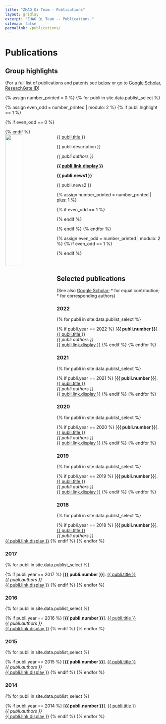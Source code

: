 ```yaml
---
title: "ZHAO Qi Team - Publications"
layout: gridlay
excerpt: "ZHAO Qi Team -- Publications."
sitemap: false
permalink: /publications/
---
```



# Publications

## Group highlights

(For a full list of publications and patents see [below](#full-list-of-publications) or go to [Google Scholar](https://scholar.google.ch/citations?user=j7LCthMAAAAJ), [ReseachGate ID](https://www.researchgate.net/profile/Qi-Zhao-27))

{% assign number_printed = 0 %}
{% for publi in site.data.publist_select %}

{% assign even_odd = number_printed | modulo: 2 %}
{% if publi.highlight == 1 %}

{% if even_odd == 0 %}
<div class="row">
{% endif %}

<div class="col-sm-6 clearfix">
 <div class="well">
  <pubtit><u>{{ publi.title }}</u></pubtit>
  <img src="{{ site.url }}{{ site.baseurl }}/images/pubpic/{{ publi.image }}" class="img-responsive" width="33%" style="float: left" />
  <p>{{ publi.description }}</p>
  <p><em>{{ publi.authors }}</em></p>
  <p><strong><a href="{{ publi.link.url }}">{{ publi.link.display }}</a></strong></p>
  <p class="text-danger"><strong> {{ publi.news1 }}</strong></p>
  <p> {{ publi.news2 }}</p>
 </div>
</div>

{% assign number_printed = number_printed | plus: 1 %}

{% if even_odd == 1 %}
</div>
{% endif %}

{% endif %}
{% endfor %}

{% assign even_odd = number_printed | modulo: 2 %}
{% if even_odd == 1 %}
</div>
{% endif %}

<p> &nbsp; </p>

## Selected publications
(See also [Google Scholar](https://scholar.google.com/citations?user=j7LCthMAAAAJ&hl=en); † for equal contribution; \* for corresponding authors)
### 2022
{% for publi in site.data.publist_select %}

{% if publi.year == 2022 %}
[**{{ publi.number }}**].  <u>{{ publi.title }}</u> <br />
<em>{{ publi.authors }} </em><br /><a href="{{ publi.link.url }}">{{ publi.link.display }}</a>
{% endif %}
{% endfor %}


### 2021
{% for publi in site.data.publist_select %}

{% if publi.year == 2021 %}
[**{{ publi.number }}**].  <u>{{ publi.title }}</u> <br />
<em>{{ publi.authors }} </em><br /><a href="{{ publi.link.url }}">{{ publi.link.display }}</a>
{% endif %}
{% endfor %}

### 2020
{% for publi in site.data.publist_select %}

{% if publi.year == 2020 %}
[**{{ publi.number }}**]. <u>{{ publi.title }}</u> <br />
<em>{{ publi.authors }} </em><br /><a href="{{ publi.link.url }}">{{ publi.link.display }}</a>
{% endif %}
{% endfor %}

### 2019
{% for publi in site.data.publist_select %}

{% if publi.year == 2019 %}
[**{{ publi.number }}**]. <u>{{ publi.title }}</u> <br />
<em>{{ publi.authors }} </em><br /><a href="{{ publi.link.url }}">{{ publi.link.display }}</a>
{% endif %}
{% endfor %}

### 2018
{% for publi in site.data.publist_select %}

{% if publi.year == 2018 %}
[**{{ publi.number }}**]. <u>{{ publi.title }}</u> <br />
<em>{{ publi.authors }} </em><br /><a href="{{ publi.link.url }}">{{ publi.link.display }}</a>
{% endif %}
{% endfor %}

### 2017
{% for publi in site.data.publist_select %}

{% if publi.year == 2017 %}
[**{{ publi.number }}**]. <u>{{ publi.title }}</u> <br />
<em>{{ publi.authors }} </em><br /><a href="{{ publi.link.url }}">{{ publi.link.display }}</a>
{% endif %}
{% endfor %}

### 2016
{% for publi in site.data.publist_select %}

{% if publi.year == 2016 %}
[**{{ publi.number }}**]. <u>{{ publi.title }}</u> <br />
<em>{{ publi.authors }} </em><br /><a href="{{ publi.link.url }}">{{ publi.link.display }}</a>
{% endif %}
{% endfor %}

### 2015
{% for publi in site.data.publist_select %}

{% if publi.year == 2015 %}
[**{{ publi.number }}**]. <u>{{ publi.title }}</u> <br />
<em>{{ publi.authors }} </em><br /><a href="{{ publi.link.url }}">{{ publi.link.display }}</a>
{% endif %}
{% endfor %}

### 2014
{% for publi in site.data.publist_select %}

{% if publi.year == 2014 %}
[**{{ publi.number }}**]. <u>{{ publi.title }}</u> <br />
<em>{{ publi.authors }} </em><br /><a href="{{ publi.link.url }}">{{ publi.link.display }}</a>
{% endif %}
{% endfor %}

